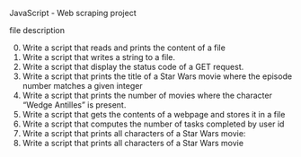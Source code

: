 JavaScript - Web scraping project

file description

0. Write a script that reads and prints the content of a file
1. Write a script that writes a string to a file.
2. Write a script that display the status code of a GET request.
3. Write a script that prints the title of a Star Wars movie where the episode number matches a given integer
4. Write a script that prints the number of movies where the character “Wedge Antilles” is present.
5. Write a script that gets the contents of a webpage and stores it in a file
6. Write a script that computes the number of tasks completed by user id
7. Write a script that prints all characters of a Star Wars movie:
8. Write a script that prints all characters of a Star Wars movie

